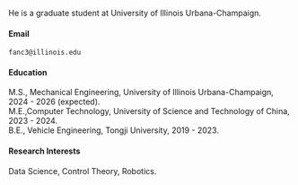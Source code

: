 

He is a graduate student at University of Illinois Urbana-Champaign.

#### Email
`fanc3@illinois.edu`

#### Education
M.S., Mechanical Engineering, University of Illinois Urbana-Champaign, 2024 - 2026 (expected).\
M.E.,Computer Technology, University of Science and Technology of China, 2023 - 2024.\
B.E., Vehicle Engineering, Tongji University, 2019 - 2023.

#### Research Interests
Data Science, Control Theory, Robotics.

